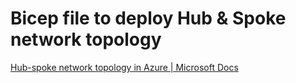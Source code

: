 # Bicep file to deploy Hub & Spoke network topology

[Hub-spoke network topology in Azure | Microsoft Docs](https://docs.microsoft.com/en-us/azure/architecture/reference-architectures/hybrid-networking/hub-spoke?tabs=cli)